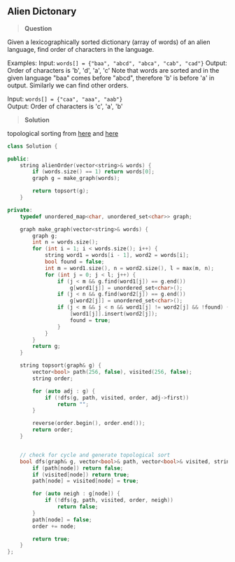 ## Alien Dictonary

>**Question**

Given a lexicographically sorted dictionary (array of words) of an alien language, find order of characters in the language.

Examples:
Input:  `words[] = {"baa", "abcd", "abca", "cab", "cad"}`
Output: Order of characters is 'b', 'd', 'a', 'c'
Note that words are sorted and in the given language "baa"
comes before "abcd", therefore 'b' is before 'a' in output.
Similarly we can find other orders.

Input:  `words[] = {"caa", "aaa", "aab"}`  
Output: Order of characters is 'c', 'a', 'b'

>**Solution**

topological sorting from [here](https://leetcode.com/discuss/54024/straightforward-c-solution?show=54024#q54024) and [here](http://www.cnblogs.com/jcliBlogger/p/4758761.html)


```c++
class Solution {

public:
    string alienOrder(vector<string>& words) {
        if (words.size() == 1) return words[0];
        graph g = make_graph(words);

        return topsort(g);
    }

private:
    typedef unordered_map<char, unordered_set<char>> graph;

    graph make_graph(vector<string>& words) {
        graph g;
        int n = words.size();
        for (int i = 1; i < words.size(); i++) {
            string word1 = words[i - 1], word2 = words[i];
            bool found = false;
            int m = word1.size(), n = word2.size(), l = max(m, n);
            for (int j = 0; j < l; j++) {
                if (j < m && g.find(word1[j]) == g.end())
                    g[word1[j]] = unordered_set<char>();
                if (j < n && g.find(word2[j]) == g.end())
                    g[word2[j]] = unordered_set<char>();
                if (j < m && j < n && word1[j] != word2[j] && !found) {
                    [word1[j]].insert(word2[j]);
                    found = true;
                }
            }
        }
        return g;
    }

    string topsort(graph& g) {
        vector<bool> path(256, false), visited(256, false);
        string order;

        for (auto adj : g) {
            if (!dfs(g, path, visited, order, adj->first))
                return "";
        }

        reverse(order.begin(), order.end());
        return order;
    }


    // check for cycle and generate topological sort
    bool dfs(graph& g, vector<bool>& path, vector<bool>& visited, string& order, char node) {
        if (path[node]) return false;
        if (visited[node]) return true;
        path[node] = visited[node] = true;

        for (auto neigh : g[node]) {
            if (!dfs(g, path, visited, order, neigh))
                return false;
        }
        path[node] = false;
        order += node;

        return true;
    }
};
```
